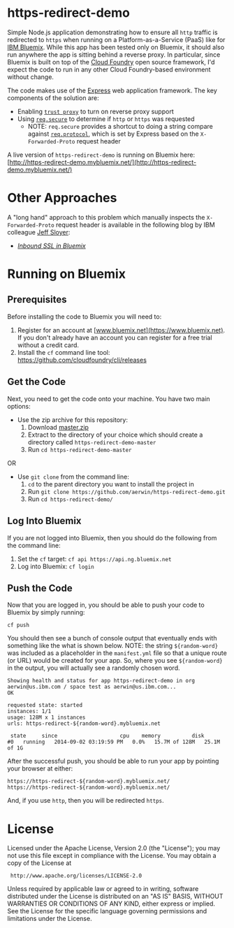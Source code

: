 https-redirect-demo
===================

Simple Node.js application demonstrating how to ensure all `http` traffic is redirected to `https` when running on a Platform-as-a-Service (PaaS) like for [IBM Bluemix](http://www.bluemix.net). While this app has been tested only on Bluemix, it should also run anywhere the app is sitting behind a reverse proxy. In particular, since Bluemix is built on top of the [Cloud Foundry](http://www.cloudfoundry.org) open source framework, I'd expect the code to run in any other Cloud Foundry-based environment without change.

The code makes use of the [Express](http://expressjs.com/) web application framework. The key components of the solution are:

* Enabling [`trust proxy`](http://expressjs.com/api#app-settings) to turn on reverse proxy support
* Using [`req.secure`](http://expressjs.com/api#req.secure) to determine if `http` or `https` was requested
	* NOTE: `req.secure` provides a shortcut to doing a string compare against [`req.protocol`](http://expressjs.com/api#req.protocol), which is set by Express based on the `X-Forwarded-Proto` request header

A live version of `https-redirect-demo` is running on Bluemix here: [http://https-redirect-demo.mybluemix.net/](http://https-redirect-demo.mybluemix.net/)

Other Approaches
================
A "long hand" approach to this problem which manually inspects the `X-Forwarded-Proto` request header is available in the following blog by IBM colleague [Jeff Sloyer](https://twitter.com/jsloyer): 

* [*Inbound SSL in Bluemix*](https://developer.ibm.com/bluemix/2014/08/18/inbound-ssl-bluemix/)

Running on Bluemix
===================

Prerequisites
-------------
Before installing the code to Bluemix you will need to:

1.  Register for an account at [www.bluemix.net](https://www.bluemix.net). If you don't already have an account you can register for a free trial without a credit card.
2.  Install the `cf` command line tool: https://github.com/cloudfoundry/cli/releases

Get the Code
------------
Next, you need to get the code onto your machine. You have two main options:

* Use the zip archive for this repository:
	1. Download [master.zip](https://github.com/aerwin/https-redirect-demo/archive/master.zip)
	2. Extract to the directory of your choice which should create a directory called `https-redirect-demo-master`
	3. Run `cd https-redirect-demo-master`

OR

* Use `git clone` from the command line:
	1. `cd` to the parent directory you want to install the project in 
	2. Run `git clone https://github.com/aerwin/https-redirect-demo.git`
	3. Run `cd https-redirect-demo/`


Log Into Bluemix
----------------
If you are not logged into Bluemix, then you should do the following from the command line:

1. Set the `cf` target: `cf api https://api.ng.bluemix.net`
2. Log into Bluemix: `cf login`

Push the Code
-------------
Now that you are logged in, you should be able to push your code to Bluemix by simply running:

	cf push

You should then see a bunch of console output that eventually ends with something like the what is shown below. NOTE: the string `${random-word}` was included as a placeholder in the `manifest.yml` file so that a unique route (or URL) would be created for your app. So, where you see `${random-word}` in the output, you will actually see a randomly chosen word.

	Showing health and status for app https-redirect-demo in org 	aerwin@us.ibm.com / space test as aerwin@us.ibm.com...
	OK

	requested state: started
	instances: 1/1
	usage: 128M x 1 instances
	urls: https-redirect-${random-word}.mybluemix.net

     state     since                    cpu    memory          disk   
	#0   running   2014-09-02 03:19:59 PM   0.0%   15.7M of 128M   25.1M of 1G 

After the successful push, you should be able to run your app by pointing your browser at either:

	https://https-redirect-${random-word}.mybluemix.net/
	https://https-redirect-${random-word}.mybluemix.net/

And, if you use `http`, then you will be redirected `https`.

License
===================
Licensed under the Apache License, Version 2.0 (the "License"); you may not use this file except in compliance with the License. You may obtain a copy of the License at

     http://www.apache.org/licenses/LICENSE-2.0

Unless required by applicable law or agreed to in writing, software distributed under the License is distributed on an "AS IS" BASIS, WITHOUT WARRANTIES OR CONDITIONS OF ANY KIND, either express or implied. See the License for the specific language governing permissions and limitations under the License.
